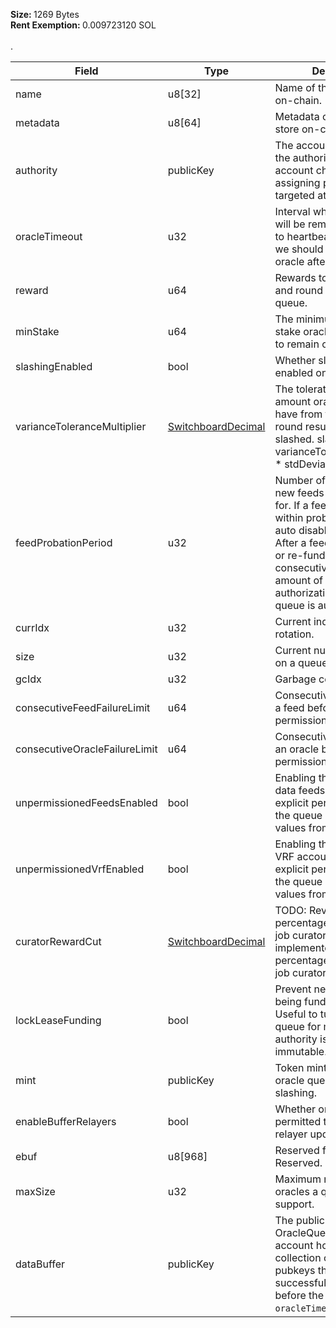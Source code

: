 <b>Size: </b>1269 Bytes<br /><b>Rent Exemption: </b>0.009723120 SOL<br /><br />.

| Field                         | Type                                                       | Description                                                                                                                                                                                                                                                                         |
| ----------------------------- | ---------------------------------------------------------- | ----------------------------------------------------------------------------------------------------------------------------------------------------------------------------------------------------------------------------------------------------------------------------------- |
| name                          | u8[32]                                                     | Name of the queue to store on-chain.                                                                                                                                                                                                                                                |
| metadata                      | u8[64]                                                     | Metadata of the queue to store on-chain.                                                                                                                                                                                                                                            |
| authority                     | publicKey                                                  | The account delegated as the authority for making account changes or assigning permissions targeted at the queue.                                                                                                                                                                   |
| oracleTimeout                 | u32                                                        | Interval when stale oracles will be removed if they fail to heartbeat. Time period we should remove an oracle after if no response.                                                                                                                                                 |
| reward                        | u64                                                        | Rewards to provide oracles and round openers on this queue.                                                                                                                                                                                                                         |
| minStake                      | u64                                                        | The minimum amount of stake oracles must present to remain on the queue.                                                                                                                                                                                                            |
| slashingEnabled               | bool                                                       | Whether slashing is enabled on this queue.                                                                                                                                                                                                                                          |
| varianceToleranceMultiplier   | [SwitchboardDecimal](/solana/idl/types/switchboarddecimal) | The tolerated variance amount oracle results can have from the accepted round result before being slashed. slashBound = varianceToleranceMultiplier \* stdDeviation Default: 2.                                                                                                     |
| feedProbationPeriod           | u32                                                        | Number of update rounds new feeds are on probation for. If a feed returns 429s within probation period, auto disable permissions. After a feed lease is funded or re-funded, it must consecutively succeed N amount of times or its authorization to use the queue is auto-revoked. |
| currIdx                       | u32                                                        | Current index of the oracle rotation.                                                                                                                                                                                                                                               |
| size                          | u32                                                        | Current number of oracles on a queue.                                                                                                                                                                                                                                               |
| gcIdx                         | u32                                                        | Garbage collection index.                                                                                                                                                                                                                                                           |
| consecutiveFeedFailureLimit   | u64                                                        | Consecutive failure limit for a feed before feed permission is revoked.                                                                                                                                                                                                             |
| consecutiveOracleFailureLimit | u64                                                        | Consecutive failure limit for an oracle before oracle permission is revoked.                                                                                                                                                                                                        |
| unpermissionedFeedsEnabled    | bool                                                       | Enabling this setting means data feeds do not need explicit permission to join the queue and request new values from its oracles.                                                                                                                                                   |
| unpermissionedVrfEnabled      | bool                                                       | Enabling this setting means VRF accounts do not need explicit permission to join the queue and request new values from its oracles.                                                                                                                                                 |
| curatorRewardCut              | [SwitchboardDecimal](/solana/idl/types/switchboarddecimal) | TODO: Revenue percentage rewarded to job curators overall. Not implemented yet. Revenue percentage rewarded to job curators overall.                                                                                                                                                |
| lockLeaseFunding              | bool                                                       | Prevent new leases from being funded n this queue. Useful to turn down a queue for migrations, since authority is always immutable.                                                                                                                                                 |
| mint                          | publicKey                                                  | Token mint used for the oracle queue rewards and slashing.                                                                                                                                                                                                                          |
| enableBufferRelayers          | bool                                                       | Whether oracles are permitted to fulfill buffer relayer update request.                                                                                                                                                                                                             |
| ebuf                          | u8[968]                                                    | Reserved for future info. Reserved.                                                                                                                                                                                                                                                 |
| maxSize                       | u32                                                        | Maximum number of oracles a queue can support.                                                                                                                                                                                                                                      |
| dataBuffer                    | publicKey                                                  | The public key of the OracleQueueBuffer account holding a collection of Oracle pubkeys that haver successfully heartbeated before the queues `oracleTimeout`.                                                                                                                       |

